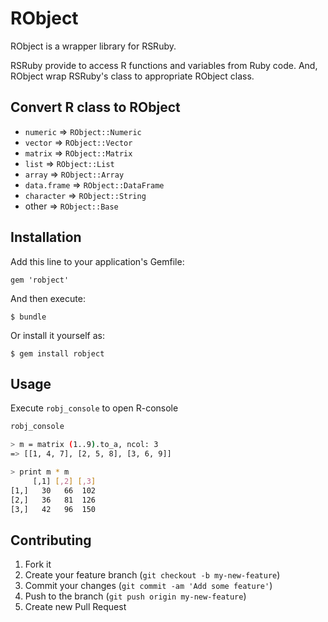 # RObject

RObject is a wrapper library for RSRuby.

RSRuby provide to access R functions and variables from Ruby code. And, RObject wrap RSRuby's class to appropriate RObject class.

## Convert R class to RObject

* `numeric` => `RObject::Numeric`
* `vector` => `RObject::Vector`
* `matrix` => `RObject::Matrix`
* `list` => `RObject::List`
* `array` => `RObject::Array`
* `data.frame` => `RObject::DataFrame`
* `character` => `RObject::String`
* other => `RObject::Base`

## Installation

Add this line to your application's Gemfile:

    gem 'robject'

And then execute:

    $ bundle

Or install it yourself as:

    $ gem install robject

## Usage

Execute `robj_console` to open R-console

```sh
robj_console

> m = matrix (1..9).to_a, ncol: 3
=> [[1, 4, 7], [2, 5, 8], [3, 6, 9]]

> print m * m
     [,1] [,2] [,3]
[1,]   30   66  102
[2,]   36   81  126
[3,]   42   96  150
```

## Contributing

1. Fork it
2. Create your feature branch (`git checkout -b my-new-feature`)
3. Commit your changes (`git commit -am 'Add some feature'`)
4. Push to the branch (`git push origin my-new-feature`)
5. Create new Pull Request
